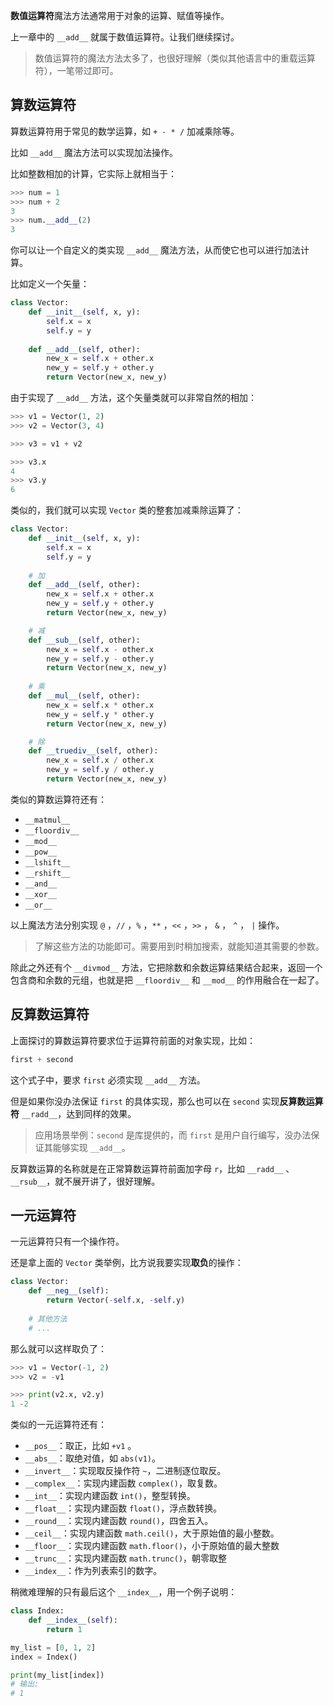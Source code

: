 **数值运算符**魔法方法通常用于对象的运算、赋值等操作。

上一章中的 `__add__` 就属于数值运算符。让我们继续探讨。

> 数值运算符的魔法方法太多了，也很好理解（类似其他语言中的重载运算符），一笔带过即可。

## 算数运算符

算数运算符用于常见的数学运算，如 `+ - * /` 加减乘除等。

比如 `__add__` 魔法方法可以实现加法操作。

比如整数相加的计算，它实际上就相当于：

```python
>>> num = 1
>>> num + 2
3
>>> num.__add__(2)
3
```

你可以让一个自定义的类实现 `__add__` 魔法方法，从而使它也可以进行加法计算。

比如定义一个矢量：

```python
class Vector:
    def __init__(self, x, y):
        self.x = x
        self.y = y
        
    def __add__(self, other):
        new_x = self.x + other.x
        new_y = self.y + other.y
        return Vector(new_x, new_y)
```

由于实现了 `__add__` 方法，这个矢量类就可以非常自然的相加：

```python
>>> v1 = Vector(1, 2)
>>> v2 = Vector(3, 4)

>>> v3 = v1 + v2

>>> v3.x
4
>>> v3.y
6
```

类似的，我们就可以实现 `Vector` 类的整套加减乘除运算了：

```python
class Vector:
    def __init__(self, x, y):
        self.x = x
        self.y = y
        
    # 加
    def __add__(self, other):
        new_x = self.x + other.x
        new_y = self.y + other.y
        return Vector(new_x, new_y)

    # 减
    def __sub__(self, other):
        new_x = self.x - other.x
        new_y = self.y - other.y
        return Vector(new_x, new_y)
    
    # 乘
    def __mul__(self, other):
        new_x = self.x * other.x
        new_y = self.y * other.y
        return Vector(new_x, new_y)

    # 除
    def __truediv__(self, other):
        new_x = self.x / other.x
        new_y = self.y / other.y
        return Vector(new_x, new_y)
```

类似的算数运算符还有：

- `__matmul__`
- `__floordiv__`
- `__mod__`
- `__pow__`
- `__lshift__`
- `__rshift__`
- `__and__`
- `__xor__`
- `__or__`

以上魔法方法分别实现  `@` ，`//` ，`%` ，`**` ，`<<` ，`>>` ， `&` ， `^` ， `|` 操作。 

> 了解这些方法的功能即可。需要用到时稍加搜索，就能知道其需要的参数。

除此之外还有个 `__divmod__` 方法，它把除数和余数运算结果结合起来，返回一个包含商和余数的元组，也就是把 `__floordiv__` 和 `__mod__` 的作用融合在一起了。

## 反算数运算符

上面探讨的算数运算符要求位于运算符前面的对象实现，比如：

```python
first + second
```

这个式子中，要求 `first` 必须实现 `__add__` 方法。

但是如果你没办法保证 `first` 的具体实现，那么也可以在 `second` 实现**反算数运算符** `__radd__`，达到同样的效果。

> 应用场景举例：`second` 是库提供的，而 `first` 是用户自行编写，没办法保证其能够实现 `__add__`。

反算数运算的名称就是在正常算数运算符前面加字母 `r`，比如 `__radd__` 、 `__rsub__`，就不展开讲了，很好理解。 

## 一元运算符

一元运算符只有一个操作符。

还是拿上面的 `Vector` 类举例，比方说我要实现**取负**的操作：

```python
class Vector:
    def __neg__(self):
        return Vector(-self.x, -self.y)
    
    # 其他方法
    # ...
```

那么就可以这样取负了：

```python
>>> v1 = Vector(-1, 2)
>>> v2 = -v1

>>> print(v2.x, v2.y)
1 -2
```

类似的一元运算符还有：

- `__pos__`：取正，比如 `+v1` 。
- `__abs__`：取绝对值，如 `abs(v1)`。
- `__invert__`：实现取反操作符 `~`，二进制逐位取反。
- `__complex__`：实现内建函数 `complex()`，取复数。
- `__int__`：实现内建函数 `int()`，整型转换。
- `__float__`：实现内建函数 `float()`，浮点数转换。
- `__round__`：实现内建函数 `round()`，四舍五入。
- `__ceil__`：实现内建函数 `math.ceil()`，大于原始值的最小整数。
- `__floor__`：实现内建函数 `math.floor()`，小于原始值的最大整数
- `__trunc__`：实现内建函数 `math.trunc()`，朝零取整
- `__index__`：作为列表索引的数字。

稍微难理解的只有最后这个 `__index__`，用一个例子说明：

```python
class Index:
    def __index__(self):
        return 1

my_list = [0, 1, 2]    
index = Index()

print(my_list[index])
# 输出:
# 1
```



